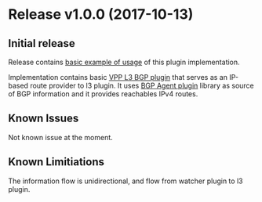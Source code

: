 # Release v1.0.0 (2017-10-13)

## Initial release

Release contains [basic example of usage](https://github.com/ligato/vpp-sample-service/tree/master/examples/vpp_l3_bgp_routes) 
of this plugin implementation.

Implementation contains basic [VPP L3 BGP plugin](https://github.com/ligato/vpp-sample-service/tree/master/plugins/vppl3bgp) 
that serves as an IP-based route provider to l3 plugin. 
It uses [BGP Agent plugin](https://github.com/ligato/bgp-agent) library as 
source of BGP information and it provides reachables IPv4 routes.

## Known Issues
Not known issue at the moment.

## Known Limitiations
The information flow is unidirectional, and flow from watcher plugin to l3 plugin.